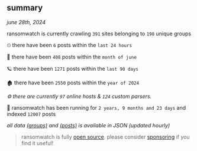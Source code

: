 
## summary
_june 28th, 2024_

ransomwatch is currently crawling `391` sites belonging to `198` unique groups

⏲ there have been `6` posts within the `last 24 hours`

🦈 there have been `408` posts within the `month of june`

🪐 there have been `1271` posts within the `last 90 days`

🏚 there have been `2550` posts within the `year of 2024`

_⚙️ there are currently `97` online hosts & `124` custom parsers._

🦕 ransomwatch has been running for `2 years, 9 months and 23 days` and indexed `12007` posts

_all data  [(groups)](http://ransomwhat.telemetry.ltd/groups) and [(posts)](http://ransomwhat.telemetry.ltd/posts) is available in JSON (updated hourly)_

> ransomwatch is fully [open source](https://github.com/joshhighet/ransomwatch#ransomwatch--). please consider [sponsoring](https://github.com/sponsors/joshhighet) if you find it useful!
